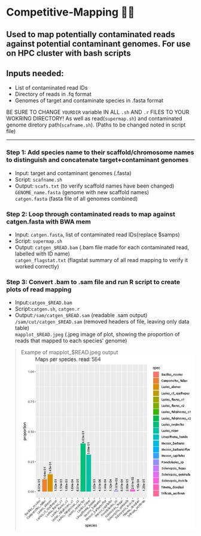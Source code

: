 # Competitive-Mapping :dna::ant:
Used to map potentially contaminated reads against potential contaminant genomes. For use on HPC cluster with bash scripts
---
## Inputs needed:
- List of contaminated read IDs
- Directory of reads in .fq format
- Genomes of target and contaminate species in .fasta format  
  
BE SURE TO CHANGE `YOURDIR` variable IN ALL `.sh` AND `.r` FILES TO YOUR WOKRING DIRECTORY! As well as read(`supermap.sh`) and contaminated genome diretory path(`scafname.sh`). (Paths to be changed noted in script file)
  
---
### Step 1: Add species name to their scaffold/chromosome names to distinguish and concatenate target+contaminant genomes  
- Input: target and contaminant genomes (.fasta)
- Script: `scafname.sh`  
- Output: `scafs.txt` (to verify scaffold names have been changed)    
          `GENOME_name.fasta` (genome with new scaffold names)  
          `catgen.fasta` (fasta file of all genomes combined)  

### Step 2: Loop through contaminated reads to map against catgen.fasta with BWA mem   
- Input: `catgen.fasta`, list of contaminated read IDs(replace $samps)
- Script: `supermap.sh`
- Output: `catgen_$READ.bam` (.bam file made for each contaminated read, labelled with ID name)  
         `catgen_flagstat.txt` (flagstat summary of all read mapping to verify it worked correctly)  
           
### Step 3: Convert .bam to .sam file and run R script to create plots of read mapping   
- Input:`catgen_$READ.bam`
- Script:`catgen.sh`, `catgen.r`  
- Output:`/sam/catgen_$READ.sam` (readable .sam output)  
        `/sam/cut/catgen_$READ.sam` (removed headers of file, leaving only data table)  
        `mapplot_$READ.jpeg` (.jpeg image of plot, showing the proportion of reads that mapped to each species' genome)

> Exampe of mapplot_$READ.jpeg output 
![mapplot for read 564](mapplot_564.jpeg)

